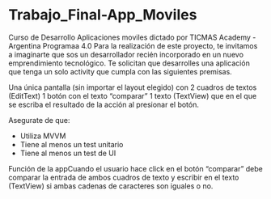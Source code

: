 # Trabajo_Final-App_Moviles
Curso de Desarrollo Aplicaciones moviles dictado por TICMAS Academy - Argentina Programaa 4.0
Para la realización de este proyecto, te invitamos a imaginarte que sos un desarrollador recién 
incorporado en un nuevo emprendimiento tecnológico. Te solicitan que desarrolles una aplicación 
que tenga un solo activity que cumpla con las siguientes premisas.

Una única pantalla (sin importar el layout elegido) con
2 cuadros de textos (EditText) 
1 botón con el texto “comparar”
1 texto (TextView) que en el que se escriba el resultado de la acción al presionar el botón.

Asegurate de que:
- Utiliza MVVM
- Tiene al menos un test unitario
- Tiene al menos un test de UI

Función de la appCuando el usuario hace click en el botón “comparar” 
debe comparar la entrada de ambos cuadros de texto y escribir en el texto 
(TextView) si ambas cadenas de caracteres son iguales o no.
